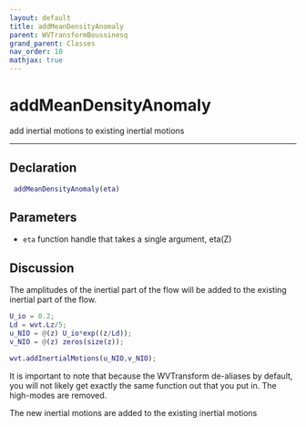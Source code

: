 ```yaml
---
layout: default
title: addMeanDensityAnomaly
parent: WVTransformBoussinesq
grand_parent: Classes
nav_order: 10
mathjax: true
---
```


#  addMeanDensityAnomaly

add inertial motions to existing inertial motions


---

## Declaration
```matlab
 addMeanDensityAnomaly(eta)
```
## Parameters
+ `eta`  function handle that takes a single argument, eta(Z)

## Discussion

  The amplitudes of the inertial part of the flow will be added
  to the existing inertial part of the flow.
 
  ```matlab
  U_io = 0.2;
  Ld = wvt.Lz/5;
  u_NIO = @(z) U_io*exp((z/Ld));
  v_NIO = @(z) zeros(size(z));
 
  wvt.addInertialMotions(u_NIO,v_NIO);
  ```
 
  It is important to note that because the WVTransform
  de-aliases by default, you will not likely get exactly the
  same function out that you put in. The high-modes are
  removed.
 
  The new inertial motions are added to the existing inertial motions
      
